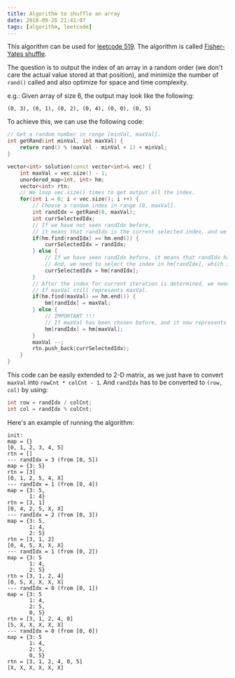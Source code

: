 ```yaml
---
title: Algorithm to shuffle an array
date: 2018-09-26 21:41:07
tags: [algorithm, leetcode]
---
```


This algorithm can be used for [leetcode 519](https://leetcode.com/problems/random-flip-matrix/description/). The algorithm is called [Fisher-Yates shuffle](https://en.wikipedia.org/wiki/Fisher%E2%80%93Yates_shuffle#Fisher_and_Yates'_original_method).

The question is to output the index of an array in a random order (we don't care the actual value stored at that position), and minimize the number of `rand()` called and also optimize for space and time complexity.

e.g.: Given array of size 6, the output may look like the following:
```
(0, 3), (0, 1), (0, 2), (0, 4), (0, 0), (0, 5)
```

To achieve this, we can use the following code:
```c++
// Get a random number in range [minVal, maxVal].
int getRand(int minVal, int maxVal) {
	return rand() % (maxVal - minVal + 1) + minVal;
}

vector<int> solution(const vector<int>& vec) {
	int maxVal = vec.size() - 1;
	unordered_map<int, int> hm;
	vector<int> rtn;
	// We loop vec.size() times to get output all the index.
	for(int i = 0; i < vec.size(); i ++) {
		// Choose a random index in range [0, maxVal].
		int randIdx = getRand(0, maxVal);
		int currSelectedIdx;
		// If we have not seen randIdx before, 
		// it means that randIdx is the current selected index, and we can just return it.
		if(hm.find(randIdx) == hm.end()) {
			currSelectedIdx = randIdx;
		} else {
			// If we have seen randIdx before, it means that randIdx has been selected before.
			// And, we need to select the index in hm[randIdx], which is what randIdx represents now.
			currSelectedIdx = hm[randIdx];
		}
		// After the index for current iteration is determined, we need to swap it with the index represented by current maxVal.
		// If maxVal still represents maxVal.
		if(hm.find(maxVal) == hm.end()) {
			hm[randIdx] = maxVal;
		} else {
			// IMPORTANT !!!
			// If maxVal has been chosen before, and it now represents something else.
			hm[randIdx] = hm[maxVal];
		}
		maxVal --;
		rtn.push_back(currSelectedIdx);
	}
}
```

This code can be easily extended to 2-D matrix, as we just have to convert `maxVal` into `rowCnt * colCnt - 1`. And `randIdx` has to be converted to `(row, col)` by using:
```c++
int row = randIdx / colCnt;
int col = randIdx % colCnt;
```

Here's an example of running the algorithm:

```
init: 
map = {}
[0, 1, 2, 3, 4, 5]
rtn = []
--- randIdx = 3 (from [0, 5])
map = {3: 5}
rtn = [3]
[0, 1, 2, 5, 4, X]
--- randIdx = 1 (from [0, 4])
map = {3: 5,
       1: 4}
rtn = [3, 1]
[0, 4, 2, 5, X, X]
--- randIdx = 2 (from [0, 3])
map = {3: 5,
       1: 4,
       2: 5}
rtn = [3, 1, 2]
[0, 4, 5, X, X, X]
--- randIdx = 1 (from [0, 2])
map = {3: 5
       1: 4,
       2: 5}
rtn = [3, 1, 2, 4]
[0, 5, X, X, X, X]
--- randIdx = 0 (from [0, 1])
map = {3: 5
       1: 4,
       2: 5,
       0, 5}
rtn = [3, 1, 2, 4, 0]
[5, X, X, X, X, X]
--- randIdx = 0 (from [0, 0])
map = {3: 5
       1: 4,
       2: 5,
       0, 5}
rtn = [3, 1, 2, 4, 0, 5]
[X, X, X, X, X, X]
```
